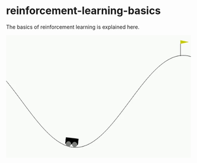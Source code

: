 # reinforcement-learning-basics
The basics of reinforcement learning is explained here.

![mountain_car](mountain_car.gif)

